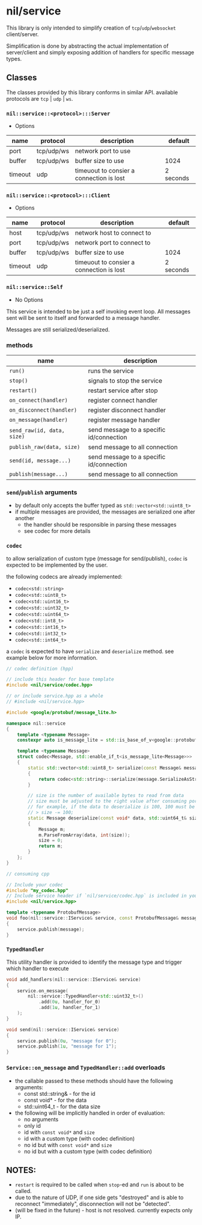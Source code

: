 # nil/service

This library is only intended to simplify creation of `tcp`/`udp`/`websocket` client/server.

Simplification is done by abstracting the actual implementation of server/client and simply exposing addition of handlers for specific message types.

## Classes

The classes provided by this library conforms in similar API. available protocols are `tcp` | `udp` | `ws`.

### `nil::service::<protocol>:::Server`

- Options

| name    | protocol    | description                              | default   |
| ------- | ----------- | ---------------------------------------- | --------- |
| port    | tcp/udp/ws  | network port to use                      |           |
| buffer  | tcp/udp/ws  | buffer size to use                       | 1024      |
| timeout | udp         | timeuout to consier a connection is lost | 2 seconds |

### `nil::service::<protocol>:::Client`

- Options

| name    | protocol    | description                              | default   |
| ------- | ----------- | ---------------------------------------- | --------- |
| host    | tcp/udp/ws  | network host to connect to               |           |
| port    | tcp/udp/ws  | network port to connect to               |           |
| buffer  | tcp/udp/ws  | buffer size to use                       | 1024      |
| timeout | udp         | timeuout to consier a connection is lost | 2 seconds |

### `nil::service::Self`

- No Options

This service is intended to be just a self invoking event loop.
All messages sent will be sent to itself and forwarded to a message handler.

Messages are still serialized/deserialized.

### methods

| name                             | description                                |
| -------------------------------- | ------------------------------------------ |
| `run()`                          | runs the service                           |
| `stop()`                         | signals to stop the service                |
| `restart()`                      | restart service after stop                 |
| `on_connect(handler)`            | register connect handler                   |
| `on_disconnect(handler)`         | register disconnect handler                |
| `on_message(handler)`            | register message handler                   |
| `send_raw(id, data, size)`       | send message to a specific id/connection   |
| `publish_raw(data, size)`        | send message to all connection             |
| `send(id, message...)`           | send message to a specific id/connection   |
| `publish(message...)`            | send message to all connection             |

### `send`/`publish` arguments

- by default only accepts the buffer typed as `std::vector<std::uint8_t>`
- if multiple messages are provided, the messages are serialized one after another
    - the handler should be responsible in parsing these messages
    - see codec for more details

### `codec`

to allow serialization of custom type (message for send/publish), `codec` is expected to be implemented by the user.

the following codecs are already implemented:
- `codec<std::string>`
- `codec<std::uint8_t>`
- `codec<std::uint16_t>`
- `codec<std::uint32_t>`
- `codec<std::uint64_t>`
- `codec<std::int8_t>`
- `codec<std::int16_t>`
- `codec<std::int32_t>`
- `codec<std::int64_t>`

a `codec` is expected to have `serialize` and `deserialize` method. see example below for more information.

```cpp
// codec definition (hpp)

// include this header for base template
#include <nil/service/codec.hpp>

// or include service.hpp as a whole
// #include <nil/service.hpp>

#include <google/protobuf/message_lite.h>

namespace nil::service
{
    template <typename Message>
    constexpr auto is_message_lite = std::is_base_of_v<google::protobuf::MessageLite, Message>;

    template <typename Message>
    struct codec<Message, std::enable_if_t<is_message_lite<Message>>>
    {
        static std::vector<std::uint8_t> serialize(const Message& message)
        {
            return codec<std::string>::serialize(message.SerializeAsString());
        }

        // size is the number of available bytes to read from data
        // size must be adjusted to the right value after consuming portion of the data
        // for example, if the data to deserialize is 100, 100 must be deducted from size
        // > size -= 100;
        static Message deserialize(const void* data, std::uint64_t& size)
        {
            Message m;
            m.ParseFromArray(data, int(size));
            size = 0;
            return m;
        }
    };
}

// consuming cpp

// Include your codec
#include "my_codec.hpp"
// Include service header if `nil/service/codec.hpp` is included in your codec
#include <nil/service.hpp>

template <typename ProtobufMessage>
void foo(nil::service::IService& service, const ProtobufMessage& message)
{
    service.publish(message);
}
```

### `TypedHandler`

This utility handler is provided to identify the message type and trigger which handler to execute

```cpp
void add_handlers(nil::service::IService& service)
{
    service.on_message(
        nil::service::TypedHandler<std::uint32_t>()
            .add(0u, handler_for_0)
            .add(1u, handler_for_1)
    );
}

void send(nil::service::IService& service)
{
    service.publish(0u, "message for 0");
    service.publish(1u, "message for 1");
}
```

### `Service::on_message` and `TypedHandler::add` overloads

- the callable passed to these methods should have the following arguments:
    -  const std::string&   - for the id
    -  const void*          - for the data
    -  std::uint64_t        - for the data size
- the following will be implicitly handled in order of evaluation:
    -  no arguments
    -  only id
    -  id with `const void*` and `size`
    -  id with a custom type (with codec definition)
    -  no id but with `const void*` and `size`
    -  no id but with a custom type (with codec definition)

## NOTES:
- `restart` is required to be called when `stop`-ed and `run` is about to be called.
- due to the nature of UDP, if one side gets "destroyed" and is able to reconnect "immediately", disconnection will not be "detected".
- (will be fixed in the future) - host is not resolved. currently expects only IP.